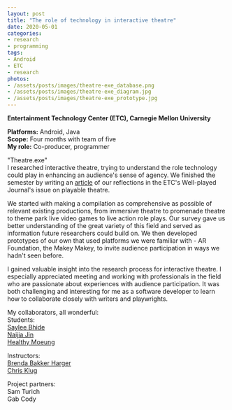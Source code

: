 ```yaml
---
layout: post
title: "The role of technology in interactive theatre"
date: 2020-05-01
categories:
- research
- programming
tags:
- Android
- ETC
- research
photos:
- /assets/posts/images/theatre-exe_database.png
- /assets/posts/images/theatre-exe_diagram.jpg
- /assets/posts/images/theatre-exe_prototype.jpg
--- 
```


**Entertainment Technology Center (ETC), Carnegie Mellon University**    

**Platforms:** Android, Java  
**Scope:** Four months with team of five  
**My role:** Co-producer, programmer

"Theatre.exe"   
I researched interactive theatre, trying to understand the role technology could play in enhancing an audience's sense of agency. We finished the semester by writing an [article](https://press.etc.cmu.edu/index.php/product/well-played-vol-10-no-2/) of our reflections in the ETC's Well-played Journal's issue on playable theatre.

<!-- more -->

We started with making a compilation as comprehensive as possible of relevant existing productions, from immersive theatre to promenade theatre to theme park live video games to live action role plays. Our survey gave us better understanding of the great variety of this field and served as information future researchers could build on. We then developed prototypes of our own that used platforms we were familiar with - AR Foundation, the Makey Makey, to invite audience participation in ways we hadn't seen before.

I gained valuable insight into the research process for interactive theatre. I especially appreciated meeting and working with professionals in the field who are passionate about experiences with audience participation. It was both challenging and interesting for me as a software developer to learn how to collaborate closely with writers and playwrights.

My collaborators, all wonderful:  
Students:  
[Saylee Bhide](https://www.etc.cmu.edu/blog/author/sayleeb/)  
[Naijia Jin](https://www.etc.cmu.edu/blog/author/naijiaj/)  
[Healthy Moeung](https://www.etc.cmu.edu/blog/author/hmoeung/)  

Instructors:  
[Brenda Bakker Harger](https://www.etc.cmu.edu/blog/author/bharger/)  
[Chris Klug](https://www.etc.cmu.edu/blog/author/chrisklug/)

Project partners:  
Sam Turich  
Gab Cody